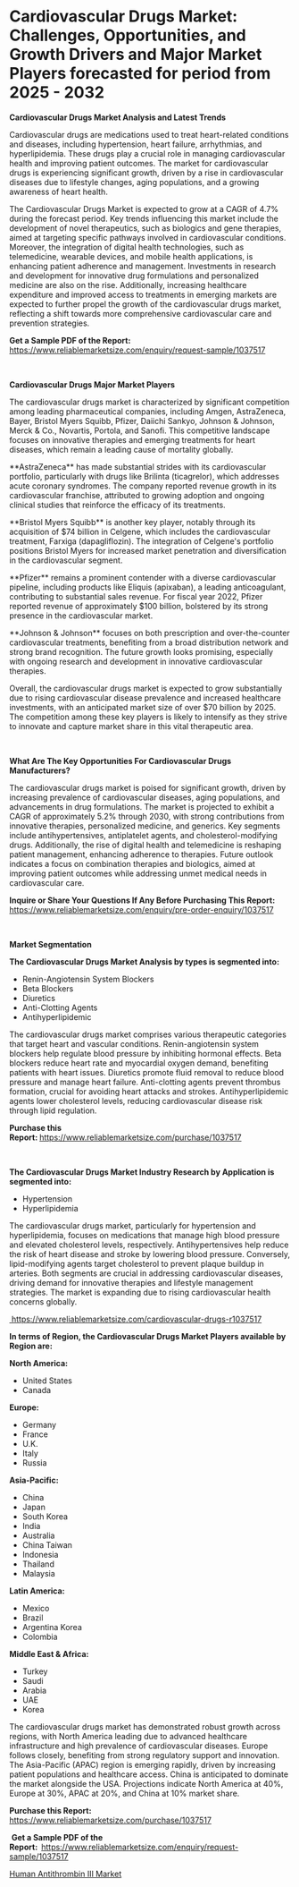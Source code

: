 <p><h1>Cardiovascular Drugs Market: Challenges, Opportunities, and Growth Drivers and Major Market Players forecasted for period from 2025 - 2032</h1></p><p><strong>Cardiovascular Drugs Market Analysis and Latest Trends</strong></p>
<p><p>Cardiovascular drugs are medications used to treat heart-related conditions and diseases, including hypertension, heart failure, arrhythmias, and hyperlipidemia. These drugs play a crucial role in managing cardiovascular health and improving patient outcomes. The market for cardiovascular drugs is experiencing significant growth, driven by a rise in cardiovascular diseases due to lifestyle changes, aging populations, and a growing awareness of heart health.</p><p>The Cardiovascular Drugs Market is expected to grow at a CAGR of 4.7% during the forecast period. Key trends influencing this market include the development of novel therapeutics, such as biologics and gene therapies, aimed at targeting specific pathways involved in cardiovascular conditions. Moreover, the integration of digital health technologies, such as telemedicine, wearable devices, and mobile health applications, is enhancing patient adherence and management. Investments in research and development for innovative drug formulations and personalized medicine are also on the rise. Additionally, increasing healthcare expenditure and improved access to treatments in emerging markets are expected to further propel the growth of the cardiovascular drugs market, reflecting a shift towards more comprehensive cardiovascular care and prevention strategies.</p></p>
<p><strong>Get a Sample PDF of the Report:&nbsp;</strong> <a href="https://www.reliablemarketsize.com/enquiry/request-sample/1037517?utm_campaign=1836&utm_medium=2&utm_source=Github&utm_content=ia&utm_term=08032025&utm_id=cardiovascular-drugs">https://www.reliablemarketsize.com/enquiry/request-sample/1037517</a></p>
<p>&nbsp;</p>
<p><strong>Cardiovascular Drugs Major Market Players</strong></p>
<p><p>The cardiovascular drugs market is characterized by significant competition among leading pharmaceutical companies, including Amgen, AstraZeneca, Bayer, Bristol Myers Squibb, Pfizer, Daiichi Sankyo, Johnson & Johnson, Merck & Co., Novartis, Portola, and Sanofi. This competitive landscape focuses on innovative therapies and emerging treatments for heart diseases, which remain a leading cause of mortality globally.</p><p>**AstraZeneca** has made substantial strides with its cardiovascular portfolio, particularly with drugs like Brilinta (ticagrelor), which addresses acute coronary syndromes. The company reported revenue growth in its cardiovascular franchise, attributed to growing adoption and ongoing clinical studies that reinforce the efficacy of its treatments.</p><p>**Bristol Myers Squibb** is another key player, notably through its acquisition of $74 billion in Celgene, which includes the cardiovascular treatment, Farxiga (dapagliflozin). The integration of Celgene's portfolio positions Bristol Myers for increased market penetration and diversification in the cardiovascular segment.</p><p>**Pfizer** remains a prominent contender with a diverse cardiovascular pipeline, including products like Eliquis (apixaban), a leading anticoagulant, contributing to substantial sales revenue. For fiscal year 2022, Pfizer reported revenue of approximately $100 billion, bolstered by its strong presence in the cardiovascular market.</p><p>**Johnson & Johnson** focuses on both prescription and over-the-counter cardiovascular treatments, benefiting from a broad distribution network and strong brand recognition. The future growth looks promising, especially with ongoing research and development in innovative cardiovascular therapies.</p><p>Overall, the cardiovascular drugs market is expected to grow substantially due to rising cardiovascular disease prevalence and increased healthcare investments, with an anticipated market size of over $70 billion by 2025. The competition among these key players is likely to intensify as they strive to innovate and capture market share in this vital therapeutic area.</p></p>
<p>&nbsp;</p>
<p><strong>What Are The Key Opportunities For Cardiovascular Drugs Manufacturers?</strong></p>
<p><p>The cardiovascular drugs market is poised for significant growth, driven by increasing prevalence of cardiovascular diseases, aging populations, and advancements in drug formulations. The market is projected to exhibit a CAGR of approximately 5.2% through 2030, with strong contributions from innovative therapies, personalized medicine, and generics. Key segments include antihypertensives, antiplatelet agents, and cholesterol-modifying drugs. Additionally, the rise of digital health and telemedicine is reshaping patient management, enhancing adherence to therapies. Future outlook indicates a focus on combination therapies and biologics, aimed at improving patient outcomes while addressing unmet medical needs in cardiovascular care.</p></p>
<p><strong>Inquire or Share Your Questions If Any Before Purchasing This Report:</strong> <a href="https://www.reliablemarketsize.com/enquiry/pre-order-enquiry/1037517?utm_campaign=1836&utm_medium=2&utm_source=Github&utm_content=ia&utm_term=08032025&utm_id=cardiovascular-drugs">https://www.reliablemarketsize.com/enquiry/pre-order-enquiry/1037517</a></p>
<p>&nbsp;</p>
<p><strong>Market Segmentation</strong></p>
<p><strong>The Cardiovascular Drugs Market Analysis by types is segmented into:</strong></p>
<p><ul><li>Renin-Angiotensin System Blockers</li><li>Beta Blockers</li><li>Diuretics</li><li>Anti-Clotting Agents</li><li>Antihyperlipidemic</li></ul></p>
<p><p>The cardiovascular drugs market comprises various therapeutic categories that target heart and vascular conditions. Renin-angiotensin system blockers help regulate blood pressure by inhibiting hormonal effects. Beta blockers reduce heart rate and myocardial oxygen demand, benefiting patients with heart issues. Diuretics promote fluid removal to reduce blood pressure and manage heart failure. Anti-clotting agents prevent thrombus formation, crucial for avoiding heart attacks and strokes. Antihyperlipidemic agents lower cholesterol levels, reducing cardiovascular disease risk through lipid regulation.</p></p>
<p><strong>Purchase this Report:&nbsp;</strong><a href="https://www.reliablemarketsize.com/purchase/1037517?utm_campaign=1836&utm_medium=2&utm_source=Github&utm_content=ia&utm_term=08032025&utm_id=cardiovascular-drugs">https://www.reliablemarketsize.com/purchase/1037517</a></p>
<p>&nbsp;</p>
<p><strong>The Cardiovascular Drugs Market Industry Research by Application is segmented into:</strong></p>
<p><ul><li>Hypertension</li><li>Hyperlipidemia</li></ul></p>
<p><p>The cardiovascular drugs market, particularly for hypertension and hyperlipidemia, focuses on medications that manage high blood pressure and elevated cholesterol levels, respectively. Antihypertensives help reduce the risk of heart disease and stroke by lowering blood pressure. Conversely, lipid-modifying agents target cholesterol to prevent plaque buildup in arteries. Both segments are crucial in addressing cardiovascular diseases, driving demand for innovative therapies and lifestyle management strategies. The market is expanding due to rising cardiovascular health concerns globally.</p></p>
<p><a href="https://www.reliablemarketsize.com/cardiovascular-drugs-r1037517?utm_campaign=1836&utm_medium=2&utm_source=Github&utm_content=ia&utm_term=08032025&utm_id=cardiovascular-drugs">&nbsp;https://www.reliablemarketsize.com/cardiovascular-drugs-r1037517</a></p>
<p><strong>In terms of Region, the Cardiovascular Drugs Market Players available by Region are:</strong></p>
<p>
    <p> <strong> North America: </strong>
        <ul>
            <li>United States</li>
            <li>Canada</li>
        </ul>
        </p> 
    <p> <strong> Europe: </strong>
        <ul>
            <li>Germany</li>
            <li>France</li>
            <li>U.K.</li>
            <li>Italy</li>
            <li>Russia</li>
        </ul>
        </p> 
    <p> <strong> Asia-Pacific: </strong>
        <ul>
            <li>China</li>
            <li>Japan</li>
            <li>South Korea</li>
            <li>India</li>
            <li>Australia</li>
            <li>China Taiwan</li>
            <li>Indonesia</li>
            <li>Thailand</li>
            <li>Malaysia</li>
        </ul>
        </p> 
    <p> <strong> Latin America: </strong>
        <ul>
            <li>Mexico</li>
            <li>Brazil</li>
            <li>Argentina Korea</li>
            <li>Colombia</li>
        </ul>
        </p> 
    <p> <strong> Middle East & Africa: </strong>
        <ul>
            <li>Turkey</li>
            <li>Saudi</li>
            <li>Arabia</li>
            <li>UAE</li>
            <li>Korea</li>
        </ul>
    </p>
    </p>
<p><p>The cardiovascular drugs market has demonstrated robust growth across regions, with North America leading due to advanced healthcare infrastructure and high prevalence of cardiovascular diseases. Europe follows closely, benefiting from strong regulatory support and innovation. The Asia-Pacific (APAC) region is emerging rapidly, driven by increasing patient populations and healthcare access. China is anticipated to dominate the market alongside the USA. Projections indicate North America at 40%, Europe at 30%, APAC at 20%, and China at 10% market share.</p></p>
<p><strong>Purchase this Report: </strong><a href="https://www.reliablemarketsize.com/purchase/1037517?utm_campaign=1836&utm_medium=2&utm_source=Github&utm_content=ia&utm_term=08032025&utm_id=cardiovascular-drugs">https://www.reliablemarketsize.com/purchase/1037517</a></p>
<p>&nbsp;<strong>Get a Sample PDF of the Report:&nbsp;&nbsp;</strong><a href="https://www.reliablemarketsize.com/enquiry/request-sample/1037517?utm_campaign=1836&utm_medium=2&utm_source=Github&utm_content=ia&utm_term=08032025&utm_id=cardiovascular-drugs">https://www.reliablemarketsize.com/enquiry/request-sample/1037517</a></p>
<p><strong></strong></p>
<p><p><a href="https://github.com/mabutironaldo/Market-Research-Report-List-7/blob/main/human-antithrombin-iii-market.md?utm_campaign=1836&utm_medium=2&utm_source=Github&utm_content=ia&utm_term=08032025&utm_id=cardiovascular-drugs">Human Antithrombin III Market</a></p></p>